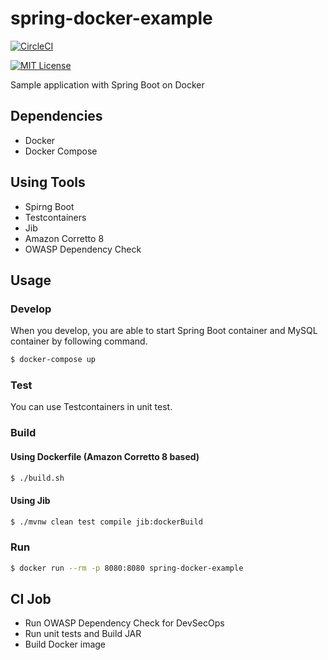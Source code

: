 # spring-docker-example

[![CircleCI](https://circleci.com/gh/os1ma/spring-docker-example.svg?style=svg)](https://circleci.com/gh/os1ma/spring-docker-example)

[![MIT License](http://img.shields.io/badge/license-MIT-blue.svg?style=flat)](LICENSE)

Sample application with Spring Boot on Docker

## Dependencies
- Docker
- Docker Compose

## Using Tools
- Spirng Boot
- Testcontainers
- Jib
- Amazon Corretto 8
- OWASP Dependency Check

## Usage

### Develop

When you develop, you are able to start Spring Boot container and MySQL container by following command.

```bash
$ docker-compose up
```

### Test

You can use Testcontainers in unit test.

### Build

#### Using Dockerfile (Amazon Corretto 8 based)

```bash
$ ./build.sh
```

#### Using Jib

```bash
$ ./mvnw clean test compile jib:dockerBuild
```

### Run

```bash
$ docker run --rm -p 8080:8080 spring-docker-example
```

## CI Job
- Run OWASP Dependency Check for DevSecOps
- Run unit tests and Build JAR
- Build Docker image
